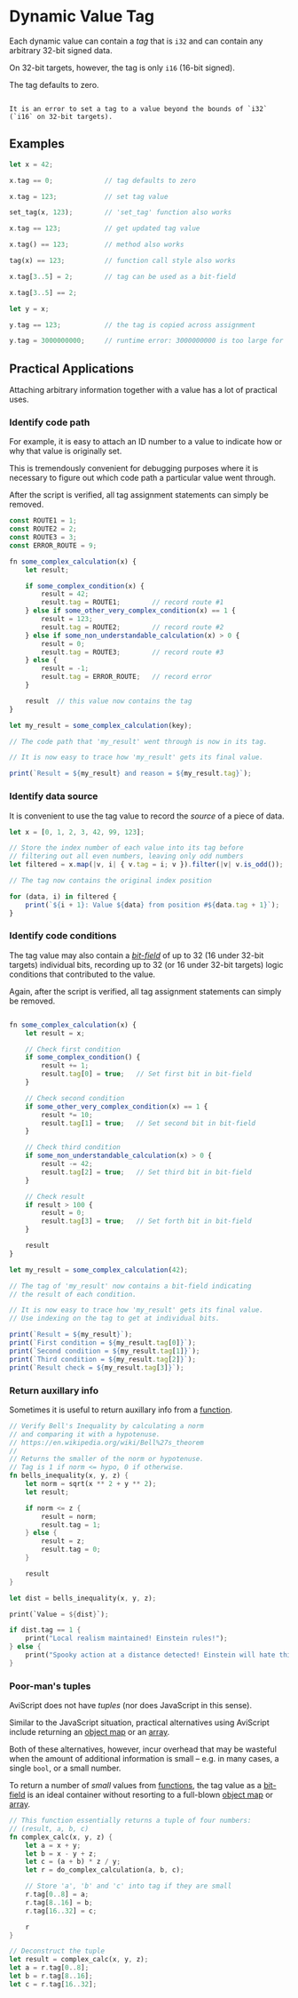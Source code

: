 Dynamic Value Tag
=================

Each dynamic value can contain a _tag_ that is `i32` and can contain any arbitrary 32-bit signed data.

On 32-bit targets, however, the tag is only `i16` (16-bit signed).

The tag defaults to zero.

```admonish bug.small "Value out of bounds"

It is an error to set a tag to a value beyond the bounds of `i32` (`i16` on 32-bit targets).
```


Examples
--------

```rust
let x = 42;

x.tag == 0;             // tag defaults to zero

x.tag = 123;            // set tag value

set_tag(x, 123);        // 'set_tag' function also works

x.tag == 123;           // get updated tag value

x.tag() == 123;         // method also works

tag(x) == 123;          // function call style also works

x.tag[3..5] = 2;        // tag can be used as a bit-field

x.tag[3..5] == 2;

let y = x;

y.tag == 123;           // the tag is copied across assignment

y.tag = 3000000000;     // runtime error: 3000000000 is too large for 'i32'
```


Practical Applications
----------------------

Attaching arbitrary information together with a value has a lot of practical uses.

### Identify code path

For example, it is easy to attach an ID number to a value to indicate how or why that value is
originally set.

This is tremendously convenient for debugging purposes where it is necessary to figure out which
code path a particular value went through.

After the script is verified, all tag assignment statements can simply be removed.

```js
const ROUTE1 = 1;
const ROUTE2 = 2;
const ROUTE3 = 3;
const ERROR_ROUTE = 9;

fn some_complex_calculation(x) {
    let result;

    if some_complex_condition(x) {
        result = 42;
        result.tag = ROUTE1;        // record route #1
    } else if some_other_very_complex_condition(x) == 1 {
        result = 123;
        result.tag = ROUTE2;        // record route #2
    } else if some_non_understandable_calculation(x) > 0 {
        result = 0;
        result.tag = ROUTE3;        // record route #3
    } else {
        result = -1;
        result.tag = ERROR_ROUTE;   // record error
    }

    result  // this value now contains the tag
}

let my_result = some_complex_calculation(key);

// The code path that 'my_result' went through is now in its tag.

// It is now easy to trace how 'my_result' gets its final value.

print(`Result = ${my_result} and reason = ${my_result.tag}`);
```

### Identify data source

It is convenient to use the tag value to record the _source_ of a piece of data.

```js
let x = [0, 1, 2, 3, 42, 99, 123];

// Store the index number of each value into its tag before
// filtering out all even numbers, leaving only odd numbers
let filtered = x.map(|v, i| { v.tag = i; v }).filter(|v| v.is_odd());

// The tag now contains the original index position

for (data, i) in filtered {
    print(`${i + 1}: Value ${data} from position #${data.tag + 1}`);
}
```

### Identify code conditions

The tag value may also contain a _[bit-field](../types/bit-fields.md)_ of up to 32 (16 under 32-bit targets)
individual bits, recording up to 32 (or 16 under 32-bit targets) logic conditions that contributed
to the value.

Again, after the script is verified, all tag assignment statements can simply be removed.

```js

fn some_complex_calculation(x) {
    let result = x;

    // Check first condition
    if some_complex_condition() {
        result += 1;
        result.tag[0] = true;   // Set first bit in bit-field
    }

    // Check second condition
    if some_other_very_complex_condition(x) == 1 {
        result *= 10;
        result.tag[1] = true;   // Set second bit in bit-field
    }

    // Check third condition
    if some_non_understandable_calculation(x) > 0 {
        result -= 42;
        result.tag[2] = true;   // Set third bit in bit-field
    }

    // Check result
    if result > 100 {
        result = 0;
        result.tag[3] = true;   // Set forth bit in bit-field
    }

    result
}

let my_result = some_complex_calculation(42);

// The tag of 'my_result' now contains a bit-field indicating
// the result of each condition.

// It is now easy to trace how 'my_result' gets its final value.
// Use indexing on the tag to get at individual bits.

print(`Result = ${my_result}`);
print(`First condition = ${my_result.tag[0]}`);
print(`Second condition = ${my_result.tag[1]}`);
print(`Third condition = ${my_result.tag[2]}`);
print(`Result check = ${my_result.tag[3]}`);
```

### Return auxillary info

Sometimes it is useful to return auxillary info from a [function](../functions/functions.md).

```rust
// Verify Bell's Inequality by calculating a norm
// and comparing it with a hypotenuse.
// https://en.wikipedia.org/wiki/Bell%27s_theorem
//
// Returns the smaller of the norm or hypotenuse.
// Tag is 1 if norm <= hypo, 0 if otherwise.
fn bells_inequality(x, y, z) {
    let norm = sqrt(x ** 2 + y ** 2);
    let result;

    if norm <= z {
        result = norm;
        result.tag = 1;
    } else {
        result = z;
        result.tag = 0;
    }

    result
}

let dist = bells_inequality(x, y, z);

print(`Value = ${dist}`);

if dist.tag == 1 {
    print("Local realism maintained! Einstein rules!");
} else {
    print("Spooky action at a distance detected! Einstein will hate this...");
}
```

### Poor-man's tuples

AviScript does not have _tuples_ (nor does JavaScript in this sense).

Similar to the JavaScript situation, practical alternatives using AviScript include returning an
[object map](../types/object-maps.md) or an [array](../types/arrays.md).

Both of these alternatives, however, incur overhead that may be wasteful when the amount of
additional information is small &ndash; e.g. in many cases, a single `bool`, or a small number.

To return a number of _small_ values from [functions](../functions/functions.md), the tag value as a
[bit-field](../types/bit-fields.md) is an ideal container without resorting to a full-blown
[object map](../types/object-maps.md) or [array](../types/arrays.md).

```rust
// This function essentially returns a tuple of four numbers:
// (result, a, b, c)
fn complex_calc(x, y, z) {
    let a = x + y;
    let b = x - y + z;
    let c = (a + b) * z / y;
    let r = do_complex_calculation(a, b, c);

    // Store 'a', 'b' and 'c' into tag if they are small
    r.tag[0..8] = a;
    r.tag[8..16] = b;
    r.tag[16..32] = c;

    r
}

// Deconstruct the tuple
let result = complex_calc(x, y, z);
let a = r.tag[0..8];
let b = r.tag[8..16];
let c = r.tag[16..32];
```
